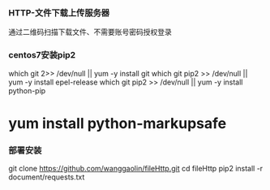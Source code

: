 ### HTTP-文件下载上传服务器
通过二维码扫描下载文件、不需要账号密码授权登录

### centos7安装pip2
which git 2>> /dev/null || yum -y install git
which git pip2 >> /dev/null || yum -y install epel-release
which git pip2 >> /dev/null || yum -y install python-pip
# yum install python-markupsafe

### 部署安装
git clone https://github.com/wanggaolin/fileHttp.git
cd fileHttp
pip2 install -r document/requests.txt 
